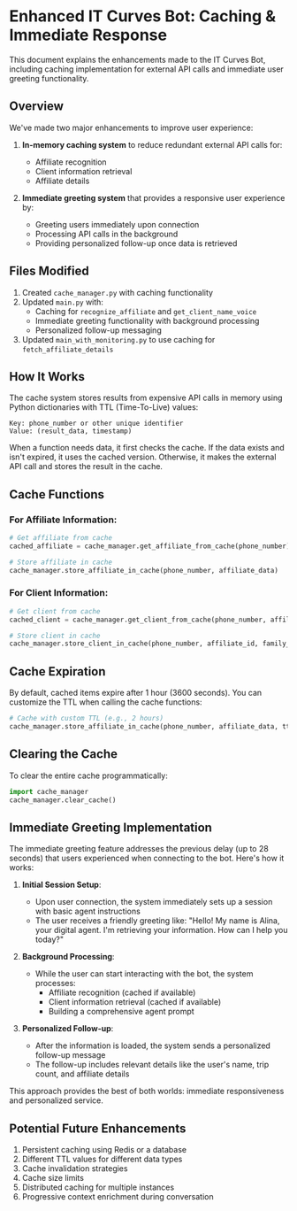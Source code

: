 # Enhanced IT Curves Bot: Caching & Immediate Response

This document explains the enhancements made to the IT Curves Bot, including caching implementation for external API calls and immediate user greeting functionality.

## Overview

We've made two major enhancements to improve user experience:

1. **In-memory caching system** to reduce redundant external API calls for:
   - Affiliate recognition
   - Client information retrieval
   - Affiliate details

2. **Immediate greeting system** that provides a responsive user experience by:
   - Greeting users immediately upon connection
   - Processing API calls in the background
   - Providing personalized follow-up once data is retrieved

## Files Modified

1. Created `cache_manager.py` with caching functionality
2. Updated `main.py` with:
   - Caching for `recognize_affiliate` and `get_client_name_voice`
   - Immediate greeting functionality with background processing
   - Personalized follow-up messaging
3. Updated `main_with_monitoring.py` to use caching for `fetch_affiliate_details`

## How It Works

The cache system stores results from expensive API calls in memory using Python dictionaries with TTL (Time-To-Live) values:

```
Key: phone_number or other unique identifier
Value: (result_data, timestamp)
```

When a function needs data, it first checks the cache. If the data exists and isn't expired, it uses the cached version. Otherwise, it makes the external API call and stores the result in the cache.

## Cache Functions

### For Affiliate Information:

```python
# Get affiliate from cache
cached_affiliate = cache_manager.get_affiliate_from_cache(phone_number)

# Store affiliate in cache
cache_manager.store_affiliate_in_cache(phone_number, affiliate_data)
```

### For Client Information:

```python
# Get client from cache
cached_client = cache_manager.get_client_from_cache(phone_number, affiliate_id, family_id)

# Store client in cache
cache_manager.store_client_in_cache(phone_number, affiliate_id, family_id, client_data)
```

## Cache Expiration

By default, cached items expire after 1 hour (3600 seconds). You can customize the TTL when calling the cache functions:

```python
# Cache with custom TTL (e.g., 2 hours)
cache_manager.store_affiliate_in_cache(phone_number, affiliate_data, ttl=7200)
```

## Clearing the Cache

To clear the entire cache programmatically:

```python
import cache_manager
cache_manager.clear_cache()
```

## Immediate Greeting Implementation

The immediate greeting feature addresses the previous delay (up to 28 seconds) that users experienced when connecting to the bot. Here's how it works:

1. **Initial Session Setup**:
   - Upon user connection, the system immediately sets up a session with basic agent instructions
   - The user receives a friendly greeting like: "Hello! My name is Alina, your digital agent. I'm retrieving your information. How can I help you today?"

2. **Background Processing**:
   - While the user can start interacting with the bot, the system processes:
     - Affiliate recognition (cached if available)
     - Client information retrieval (cached if available)
     - Building a comprehensive agent prompt

3. **Personalized Follow-up**:
   - After the information is loaded, the system sends a personalized follow-up message
   - The follow-up includes relevant details like the user's name, trip count, and affiliate details

This approach provides the best of both worlds: immediate responsiveness and personalized service.

## Potential Future Enhancements

1. Persistent caching using Redis or a database
2. Different TTL values for different data types
3. Cache invalidation strategies
4. Cache size limits
5. Distributed caching for multiple instances
6. Progressive context enrichment during conversation
